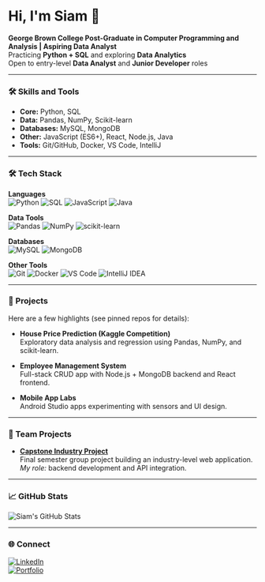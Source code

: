 # Hi, I'm Siam 👋

**George Brown College Post-Graduate in Computer Programming and Analysis | Aspiring Data Analyst**  
Practicing **Python + SQL** and exploring **Data Analytics**  
Open to entry-level **Data Analyst** and **Junior Developer** roles  

---

### 🛠️ Skills and Tools
- **Core:** Python, SQL  
- **Data:** Pandas, NumPy, Scikit-learn  
- **Databases:** MySQL, MongoDB  
- **Other:** JavaScript (ES6+), React, Node.js, Java  
- **Tools:** Git/GitHub, Docker, VS Code, IntelliJ  

---

### 🛠️ Tech Stack

**Languages**  
![Python](https://img.shields.io/badge/Python-3776AB?style=for-the-badge&logo=python&logoColor=white)
![SQL](https://img.shields.io/badge/SQL-003B57?style=for-the-badge&logo=postgresql&logoColor=white)
![JavaScript](https://img.shields.io/badge/JavaScript-F7DF1E?style=for-the-badge&logo=javascript&logoColor=black)
![Java](https://img.shields.io/badge/Java-007396?style=for-the-badge&logo=java&logoColor=white)

**Data Tools**  
![Pandas](https://img.shields.io/badge/Pandas-150458?style=for-the-badge&logo=pandas&logoColor=white)
![NumPy](https://img.shields.io/badge/NumPy-013243?style=for-the-badge&logo=numpy&logoColor=white)
![scikit-learn](https://img.shields.io/badge/scikit--learn-F7931E?style=for-the-badge&logo=scikit-learn&logoColor=white)

**Databases**  
![MySQL](https://img.shields.io/badge/MySQL-005C84?style=for-the-badge&logo=mysql&logoColor=white)
![MongoDB](https://img.shields.io/badge/MongoDB-4EA94B?style=for-the-badge&logo=mongodb&logoColor=white)

**Other Tools**  
![Git](https://img.shields.io/badge/Git-F05032?style=for-the-badge&logo=git&logoColor=white)
![Docker](https://img.shields.io/badge/Docker-2496ED?style=for-the-badge&logo=docker&logoColor=white)
![VS Code](https://img.shields.io/badge/VS%20Code-007ACC?style=for-the-badge&logo=visual-studio-code&logoColor=white)
![IntelliJ IDEA](https://img.shields.io/badge/IntelliJ%20IDEA-000000?style=for-the-badge&logo=intellij-idea&logoColor=white)

---

### 📂 Projects
Here are a few highlights (see pinned repos for details):

- **House Price Prediction (Kaggle Competition)**  
  Exploratory data analysis and regression using Pandas, NumPy, and scikit-learn.  

- **Employee Management System**  
  Full-stack CRUD app with Node.js + MongoDB backend and React frontend.  

- **Mobile App Labs**  
  Android Studio apps experimenting with sensors and UI design.  

---

### 🤝 Team Projects
- **[Capstone Industry Project](https://github.com/Bajorum/Capstone-IndustryProject-frontend)**  
  Final semester group project building an industry-level web application.  
  *My role:* backend development and API integration.  

---

### 📈 GitHub Stats
![Siam's GitHub Stats](https://github-readme-stats.vercel.app/api?username=siam9922&show_icons=true&theme=tokyonight)

---

### 🌐 Connect
[![LinkedIn](https://img.shields.io/badge/LinkedIn-blue?style=for-the-badge&logo=linkedin&logoColor=white)](https://www.linkedin.com/in/siam-hasan-bb5343377/)  
[![Portfolio](https://img.shields.io/badge/Portfolio-grey?style=for-the-badge&logo=github&logoColor=white)](#)
